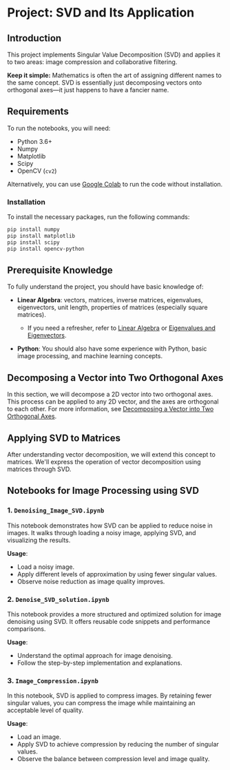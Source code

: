 # Project: SVD and Its Application

## Introduction

This project implements Singular Value Decomposition (SVD) and applies it to two areas: image compression and collaborative filtering.

**Keep it simple:** Mathematics is often the art of assigning different names to the same concept. SVD is essentially just decomposing vectors onto orthogonal axes—it just happens to have a fancier name.

## Requirements

To run the notebooks, you will need:

- Python 3.6+
- Numpy
- Matplotlib
- Scipy
- OpenCV (`cv2`)

Alternatively, you can use [Google Colab](https://colab.research.google.com) to run the code without installation.

### Installation

To install the necessary packages, run the following commands:

```bash
pip install numpy
pip install matplotlib
pip install scipy
pip install opencv-python

```
## Prerequisite Knowledge

To fully understand the project, you should have basic knowledge of:

- **Linear Algebra**: vectors, matrices, inverse matrices, eigenvalues, eigenvectors, unit length, properties of matrices (especially square matrices).
  - If you need a refresher, refer to [Linear Algebra](#) or [Eigenvalues and Eigenvectors](#).
  
- **Python**: You should also have some experience with Python, basic image processing, and machine learning concepts.

## Decomposing a Vector into Two Orthogonal Axes

In this section, we will decompose a 2D vector into two orthogonal axes. This process can be applied to any 2D vector, and the axes are orthogonal to each other. For more information, see [Decomposing a Vector into Two Orthogonal Axes](#).

## Applying SVD to Matrices

After understanding vector decomposition, we will extend this concept to matrices. We'll express the operation of vector decomposition using matrices through SVD.

## Notebooks for Image Processing using SVD

### 1. `Denoising_Image_SVD.ipynb`

This notebook demonstrates how SVD can be applied to reduce noise in images. It walks through loading a noisy image, applying SVD, and visualizing the results.

**Usage**:
- Load a noisy image.
- Apply different levels of approximation by using fewer singular values.
- Observe noise reduction as image quality improves.

### 2. `Denoise_SVD_solution.ipynb`

This notebook provides a more structured and optimized solution for image denoising using SVD. It offers reusable code snippets and performance comparisons.

**Usage**:
- Understand the optimal approach for image denoising.
- Follow the step-by-step implementation and explanations.

### 3. `Image_Compression.ipynb`

In this notebook, SVD is applied to compress images. By retaining fewer singular values, you can compress the image while maintaining an acceptable level of quality.

**Usage**:
- Load an image.
- Apply SVD to achieve compression by reducing the number of singular values.
- Observe the balance between compression level and image quality.
